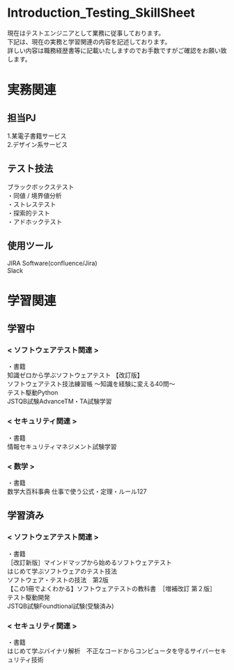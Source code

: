 # Introduction_Testing_SkillSheet
現在はテストエンジニアとして業務に従事しております。<br>
下記は、現在の実務と学習関連の内容を記述しております。<br>
詳しい内容は職務経歴書等に記載いたしますのでお手数ですがご確認をお願い致します。<br>


# 実務関連
## 担当PJ
1.某電子書籍サービス<br>
2.デザイン系サービス<br>

## テスト技法
ブラックボックステスト<br>
・同値 / 境界値分析<br>
・ストレステスト<br>
・探索的テスト<br>
・アドホックテスト<br>

## 使用ツール
JIRA Software(confluence/Jira)<br>
Slack<br>


# 学習関連
## 学習中
### < ソフトウェアテスト関連 >
・書籍<br>
知識ゼロから学ぶソフトウェアテスト 【改訂版】<br>
ソフトウェアテスト技法練習帳 ～知識を経験に変える40問～<br>
テスト駆動Python<br>
JSTQB試験AdvanceTM・TA試験学習<br>

### < セキュリティ関連 >
・書籍<br>
情報セキュリティマネジメント試験学習<br>

### < 数学 >
・書籍<br>
数学大百科事典 仕事で使う公式・定理・ルール127<br>

## 学習済み
### < ソフトウェアテスト関連 >
・書籍<br>
［改訂新版］マインドマップから始めるソフトウェアテスト<br>
はじめて学ぶソフトウェアのテスト技法<br>
ソフトウェア・テストの技法　第2版<br>
【この1冊でよくわかる】ソフトウェアテストの教科書　［増補改訂 第２版］<br>
テスト駆動開発<br>
JSTQB試験Foundtional試験(受験済み)<br>

### < セキュリティ関連 >
・書籍<br>
はじめて学ぶバイナリ解析　不正なコードからコンピュータを守るサイバーセキュリティ技術<br>
